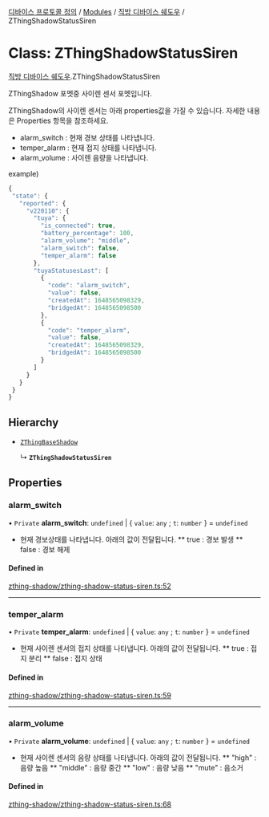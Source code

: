 [디바이스 프로토콜 정의](../README.md) / [Modules](../modules.md) / [직방 디바이스 쉐도우](../modules/__________.md) / ZThingShadowStatusSiren

# Class: ZThingShadowStatusSiren

[직방 디바이스 쉐도우](../modules/__________.md).ZThingShadowStatusSiren

ZThingShadow 포멧중 사이렌 센서 포멧입니다.

ZThingShadow의 사이렌 센서는 아래 properties값을 가질 수 있습니다.  자세한 내용은 Properties 항목을 참조하세요.

* alarm_switch : 현재 경보 상태를 나타냅니다.
* temper_alarm : 현재 접지 상태를 나타냅니다.
* alarm_volume : 사이렌 음량을 나타냅니다.

example)
 ```typescript
{
  "state": {
    "reported": {
      "v220110": {
        "tuya": {
          "is_connected": true,
          "battery_percentage": 100,
          "alarm_volume": "middle",
          "alarm_switch": false,
          "temper_alarm": false
        },
        "tuyaStatusesLast": [
          {
            "code": "alarm_switch",
            "value": false,
            "createdAt": 1648565098329,
            "bridgedAt": 1648565098500
          },
          {
            "code": "temper_alarm",
            "value": false,
            "createdAt": 1648565098329,
            "bridgedAt": 1648565098500
          }
        ]
      }
    }
  }
}
```

## Hierarchy

- [`ZThingBaseShadow`](_________.ZThingBaseShadow.md)

  ↳ **`ZThingShadowStatusSiren`**

## Properties

### alarm\_switch

• `Private` **alarm\_switch**: `undefined` \| { `value`: `any` ; `t`: `number`  } = `undefined`

* 현재 경보상태를 나타냅니다. 아래의 값이 전달됩니다.
** true : 경보 발생
** false : 경보 해제

#### Defined in

[zthing-shadow/zthing-shadow-status-siren.ts:52](https://github.com/zigbang/iot/blob/43523cfa/packages/ziot-bridge/tuya/zthing-message-converter/lib/messages/zthing-shadow/zthing-shadow-status-siren.ts#L52)

___

### temper\_alarm

• `Private` **temper\_alarm**: `undefined` \| { `value`: `any` ; `t`: `number`  } = `undefined`

* 현재 사이렌 센서의 접지 상태를 나타냅니다. 아래의 값이 전달됩니다.
** true : 접지 분리
** false : 접지 상태

#### Defined in

[zthing-shadow/zthing-shadow-status-siren.ts:59](https://github.com/zigbang/iot/blob/43523cfa/packages/ziot-bridge/tuya/zthing-message-converter/lib/messages/zthing-shadow/zthing-shadow-status-siren.ts#L59)

___

### alarm\_volume

• `Private` **alarm\_volume**: `undefined` \| { `value`: `any` ; `t`: `number`  } = `undefined`

* 현재 사이렌 센서의 음량 상태를 나타냅니다. 아래의 값이 전달됩니다.
** "high" : 음량 높음
** "middle" : 음량 중간
** "low" : 음량 낮음
** "mute" : 음소거

#### Defined in

[zthing-shadow/zthing-shadow-status-siren.ts:68](https://github.com/zigbang/iot/blob/43523cfa/packages/ziot-bridge/tuya/zthing-message-converter/lib/messages/zthing-shadow/zthing-shadow-status-siren.ts#L68)
